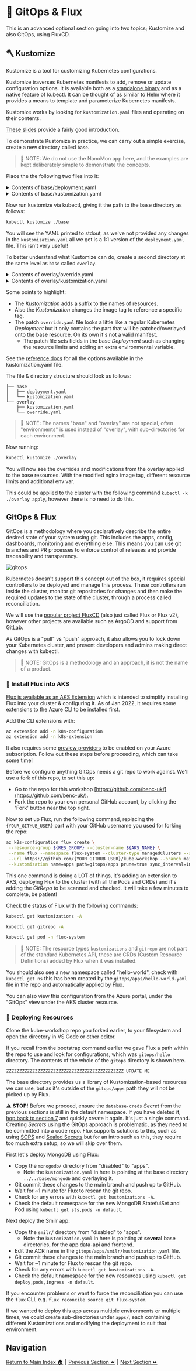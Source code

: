 # 🧬 GitOps & Flux

This is an advanced optional section going into two topics; Kustomize and also GitOps, using FluxCD.

## 🪓 Kustomize

Kustomize is a tool for customizing Kubernetes configurations.

Kustomize traverses Kubernetes manifests to add, remove or update configuration options.
It is available both as a [standalone binary](https://kubectl.docs.kubernetes.io/installation/kustomize/) and as a native feature of kubectl. It can be thought of as similar to Helm where it provides a means to template and parameterize Kubernetes manifests.

Kustomize works by looking for `kustomization.yaml` files and operating on their contents.

[These slides](https://speakerdeck.com/spesnova/introduction-to-kustomize) provide a fairly good introduction.

To demonstrate Kustomize in practice, we can carry out a simple exercise, create a new directory called `base`.

> 📝 NOTE: We do not use the NanoMon app here, and the examples are kept deliberately simple to demonstrate the concepts.

Place the the following two files into it:

<details markdown="1">
<summary>Contents of base/deployment.yaml</summary>

```yaml
apiVersion: apps/v1
kind: Deployment
metadata:
  name: webserver
spec:
  selector:
    matchLabels:
      app: webserver
  template:
    metadata:
      labels:
        app: webserver
    spec:
      containers:
        - name: webserver
          image: nginx
          resources:
            limits:
              memory: "128Mi"
              cpu: "500m"
          ports:
            - containerPort: 80
```

</details>

<details markdown="1">
<summary>Contents of base/kustomization.yaml</summary>

```yaml
apiVersion: kustomize.config.k8s.io/v1beta1
kind: Kustomization
resources:
  - deployment.yaml
```

</details>

Now run kustomize via kubectl, giving it the path to the base directory as follows:

```bash
kubectl kustomize ./base
```

You will see the YAML printed to stdout, as we've not provided any changes in the `kustomization.yaml`
all we get is a 1:1 version of the `deployment.yaml` file. This isn't very useful!

To better understand what Kustomize can do, create a second directory at the same level as `base`
called `overlay`.

<details markdown="1">
<summary>Contents of overlay/override.yaml</summary>

```yaml
apiVersion: apps/v1
kind: Deployment
metadata:
  name: webserver

spec:
  template:
    spec:
      containers:
        - name: webserver
          resources:
            limits:
              cpu: 330m
          env:
            - name: SOME_ENV_VAR
              value: Hello!
```

</details>

<details markdown="1">
<summary>Contents of overlay/kustomization.yaml</summary>

```yaml
apiVersion: kustomize.config.k8s.io/v1beta1
kind: Kustomization

# Reference to a base kustomization directory
resources:
  - ../base

# You can add suffixes and prefixes
nameSuffix: -dev

# Modify the image name or tags
images:
  - name: nginx
    newTag: 1.21-alpine

# Apply patches to override and set other values
patches:
  - ./override.yaml
```

</details>

Some points to highlight:

- The _Kustomization_ adds a suffix to the names of resources.
- Also the _Kustomization_ changes the image tag to reference a specific tag.
- The patch `override.yaml` file looks a little like a regular Kubernetes _Deployment_ but it only
  contains the part that will be patched/overlayed onto the base resource. On its own it's not a
  valid manifest.
  - The patch file sets fields in the base _Deployment_ such as changing the resource limits and
    adding an extra environmental variable.

See the [reference docs](https://kubectl.docs.kubernetes.io/references/kustomize/kustomization/) for
all the options available in the kustomization.yaml file.

The file & directory structure should look as follows:

```text
├── base
│   ├── deployment.yaml
│   └── kustomization.yaml
└── overlay
    ├── kustomization.yaml
    └── override.yaml
```

> 📝 NOTE: The names "base" and "overlay" are not special, often "environments" is used instead of
> "overlay", with sub-directories for each environment.

Now running:

```bash
kubectl kustomize ./overlay
```

You will now see the overrides and modifications from the overlay applied to the base resources. With
the modified nginx image tag, different resource limits and additional env var.

This could be applied to the cluster with the following command `kubectl -k ./overlay apply`, however
there is no need to do this.

## GitOps & Flux

GitOps is a methodology where you declaratively describe the entire desired state of your system using
git. This includes the apps, config, dashboards, monitoring and everything else. This means you can
use git branches and PR processes to enforce control of releases and provide traceability and
transparency.

![gitops](./gitops.png)

Kubernetes doesn't support this concept out of the box, it requires special controllers to be deployed
and manage this process. These controllers run inside the cluster, monitor git repositories for changes
and then make the required updates to the state of the cluster, through a process called reconciliation.

We will use the [popular project FluxCD](https://fluxcd.io/) (also just called Flux or Flux v2), however
other projects are available such as ArgoCD and support from GitLab.

As GitOps is a "pull" vs "push" approach, it also allows you to lock down your Kubernetes cluster, and
prevent developers and admins making direct changes with kubectl.

> 📝 NOTE: GitOps is a methodology and an approach, it is not the name of a product.

### 💽 Install Flux into AKS

[Flux is available as an AKS Extension](https://docs.microsoft.com/en-us/azure/azure-arc/kubernetes/tutorial-use-gitops-flux2)
which is intended to simplify installing Flux into your cluster & configuring it. As of Jan 2022, it
requires some extensions to the Azure CLI to be installed first.

Add the CLI extensions with:

```bash
az extension add -n k8s-configuration
az extension add -n k8s-extension
```

It also requires some [preview providers](https://docs.microsoft.com/en-us/azure/azure-arc/kubernetes/tutorial-use-gitops-flux2#for-azure-kubernetes-service-clusters)
to be enabled on your Azure subscription. Follow out these steps before proceeding, which can take
some time!

Before we configure anything GitOps needs a git repo to work against. We'll use a fork of this repo,
to set this up:

- Go to the repo for this workshop [https://github.com/benc-uk/](https://github.com/benc-uk/).
- Fork the repo to your own personal GitHub account, by clicking the 'Fork' button near the top right.

Now to set up Flux, run the following command, replacing the `{YOUR_GITHUB_USER}` part with your
GitHub username you used for forking the repo:

```bash
az k8s-configuration flux create \
 --resource-group ${RES_GROUP} --cluster-name ${AKS_NAME} \
 --name flux --namespace flux-system --cluster-type managedClusters --scope cluster \
 --url https://github.com/{YOUR_GITHUB_USER}/kube-workshop --branch main --interval 1m \
 --kustomization name=apps path=gitops/apps prune=true sync_interval=1m
```

This one command is doing a LOT of things, it's adding an extension to AKS, deploying Flux to the
cluster (with all the Pods and CRDs) and it's adding the _GitRepo_ to be scanned and checked. It will
take a few minutes to complete, be patient!

Check the status of Flux with the following commands:

```bash
kubectl get kustomizations -A

kubectl get gitrepo -A

kubectl get pod -n flux-system
```

> 📝 NOTE: The resource types `kustomizations` and `gitrepo` are not part of the standard Kubernetes API, these are
> CRDs (Custom Resource Definitions) added by Flux when it was installed.

You should also see a new namespace called "hello-world", check with `kubectl get ns` this has been
created by the `gitops/apps/hello-world.yaml` file in the repo and automatically applied by Flux.

You can also view this configuration from the Azure portal, under the "GitOps" view under the AKS
cluster resource.

### 🚀 Deploying Resources

Clone the kube-workshop repo you forked earlier, to your filesystem and open the directory in VS Code or other editor.

If you recall from the bootstrap command earlier we gave Flux a path within the repo to use and look
for configurations, which was `gitops/hello` directory. The contents of the whole of the `gitops`
directory is shown here.

```text
ZZZZZZZZZZZZZZZZZZZZZZZZZZZZZZZZZZZZZZZZZZZZZ UPDATE ME
```

The base directory provides us a library of Kustomization-based resources we can use, but as it's
outside of the `gitops/apps` path they will not be picked up by Flux.

⚠️ **STOP!** Before we proceed, ensure the `database-creds` _Secret_ from the previous sections is still
in the default namespace. If you have deleted it, [hop back to section 7](../07-improvements/readme.md)
and quickly create it again. It's just a single command. Creating _Secrets_ using the GitOps approach
is problematic, as they need to be committed into a code repo. Flux supports solutions to this, such
as using [SOPS](https://fluxcd.io/docs/guides/mozilla-sops/) and
[Sealed Secrets](https://fluxcd.io/docs/guides/sealed-secrets/) but for an intro such as this, they
require too much extra setup, so we will skip over them.

First let's deploy MongoDB using Flux:

- Copy the `monogodb/` directory from "disabled" to "apps".
  - Note the `kustomization.yaml` in here is pointing at the base directory `../../base/mongodb` and
    overlaying it.
- Git commit these changes to the main branch and push up to GitHub.
- Wait for ~1 minute for Flux to rescan the git repo.
- Check for any errors with `kubectl get kustomizations -A`.
- Check the default namespace for the new MongoDB StatefulSet and Pod using
  `kubectl get sts,pods -n default`.

Next deploy the Smilr app:

- Copy the `smilr/` directory from "disabled" to "apps".
  - Note the `kustomization.yaml` in here is pointing at **several** base directories, for the app
    data-api and frontend.
- Edit the ACR name in the `gitops/apps/smilr/kustomization.yaml` file.
- Git commit these changes to the main branch and push up to GitHub.
- Wait for ~1 minute for Flux to rescan the git repo.
- Check for any errors with `kubectl get kustomizations -A`.
- Check the default namespace for the new resources using `kubectl get deploy,pods,ingress -n default`.

If you encounter problems or want to force the reconciliation you can use the `flux` CLI, e.g.
`flux reconcile source git flux-system`.

If we wanted to deploy this app across multiple environments or multiple times, we could create
sub-directories under `apps/`, each containing different Kustomizations and modifying the deployment
to suit that environment.

## Navigation

[Return to Main Index 🏠](../readme.md) ‖
[Previous Section ⏪](../09-extra-advanced/readme.md) ‖ [Next Section ⏩](../11-cicd-actions/readme.md)
